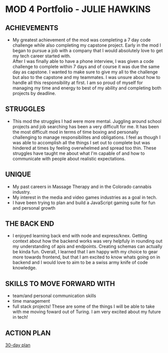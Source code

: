 # MOD 4 Portfolio - JULIE HAWKINS
## ACHIEVEMENTS
* My greatest achievement of the mod was completing a 7 day code challenge while also completing my capstone project. 
Early in the mod I began to pursue a job with a company that I would absolutely love to get my tech career started with.  
After I was finally able to have a phone interview, I was given a code challenge to complete within 7 days and of course it was due the same day as capstone. I wanted to make sure to give my all to the challenge but also to the capstone and my teammates. I was unsure about how to handle all this responsibility at first. I am so proud of myself for managing my time and energy to best of my ability and completing both projects by deadline.

## STRUGGLES
* This mod the struggles I had were more mental. Juggling around school projects and job searching has been a very difficult for me. It has been the most difficult mod in terms of time boxing and personally challenging to manage responsibilites and obligations. I feel as though I was able to accomplish all the things I set out to complete but was hindered at times by feeling overwhelmed and spread too thin. These struggles have taught me about what I'm capable of and how to communicate with people about realistic expectations. 

## UNIQUE 
* My past careers in Massage Therapy and in the Colorado cannabis industry.
* My interest in the media and video games industries as a goal in tech.
* I have been trying to plan and build a JavaScript gaming suite for fun and personal growth

## THE BACK END
* I enjoyed learning back end with node and express/knex. Getting context about how the backend works was very helpfuly in rounding out my understanding of apis and endpoints. Creating schemas can actually be kinda fun. Overall, I learned that I am happy with my choice to gear more towards frontend, but that I am excited to know whats going on in backend and I would love to aim to be a swiss army knife of code knowledge.

## SKILLS TO MOVE FORWARD WITH
* team/and personal communication skills
* time management
* full stack projects!
These are some of the things I will be able to take with me moving foward out of Turing. I am very excited about my future in tech!

## ACTION PLAN
[30-day plan](https://gist.github.com/julieahawkins/43a901cd2a606149df0a3da7c394a08c)
